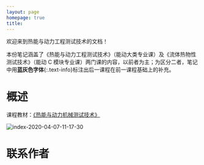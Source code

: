 ```yaml
---
layout: page
homepage: true
title: 
---
```



欢迎来到热能与动力工程测试技术的文档！

本份笔记涵盖了《热能与动力工程测试技术》（能动大类专业课）及《流体热物性测试技术》（能动 C 模块专业课）两门课的内容，以前者为主；为区分二者，笔记中用**蓝灰色字体**{:.text-info}标注出后一课程在前一课程基础上的补充。

# 概述

课程教材：[《热能与动力机械测试技术》](https://item.jd.com/10299803.html)

![index-2020-04-07-11-17-30](http://img.xjtu-blacksmith.cn/index-2020-04-07-11-17-30)

# 联系作者